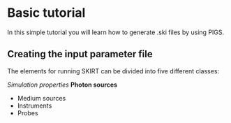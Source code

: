 # Basic tutorial

In this simple tutorial you will learn how to generate .ski files by using PIGS. 

## Creating the input parameter file

The elements for running SKIRT can be divided into five different classes:

*Simulation properties*
**Photon sources**

- Medium sources 
- Instruments
- Probes
